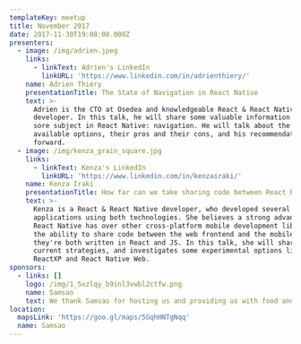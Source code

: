 ```yaml
---
templateKey: meetup
title: November 2017
date: 2017-11-30T19:08:00.000Z
presenters:
  - image: /img/adrien.jpeg
    links:
      - linkText: Adrien's LinkedIn
        linkURL: 'https://www.linkedin.com/in/adrienthiery/'
    name: Adrien Thiéry
    presentationTitle: The State of Navigation in React Native
    text: >-
      Adrien is the CTO at Osedea and knowledgeable React & React Native
      developer. In this talk, he will share some valuable information about a
      sore subject in React Native: navigation. He will talk about the current
      available options, their pros and their cons, and his recommendation going
      forward.
  - image: /img/kenza_grain_square.jpg
    links:
      - linkText: Kenza's LinkedIn
        linkURL: 'https://www.linkedin.com/in/kenzairaki/'
    name: Kenza Iraki
    presentationTitle: How far can we take sharing code between React DOM and React Native?
    text: >-
      Kenza is a React & React Native developer, who developed several monorepo
      applications using both technologies. She believes a strong advantages
      React Native has over other cross-platform mobile development libraries is
      the ability to share code between the web frontend and the mobile apps, as
      they're both written in React and JS. In this talk, she will share her
      current strategies, and investigates some experimental options like
      ReactXP and React Native Web.
sponsors:
  - links: []
    logo: /img/1_5xzlqy_b9inl3vwbl2ctfw.png
    name: Samsao
    text: We thank Samsao for hosting us and providing us with food and beverages.
location:
  mapsLink: 'https://goo.gl/maps/5GqhHNTgNqq'
  name: Samsao
---
```


